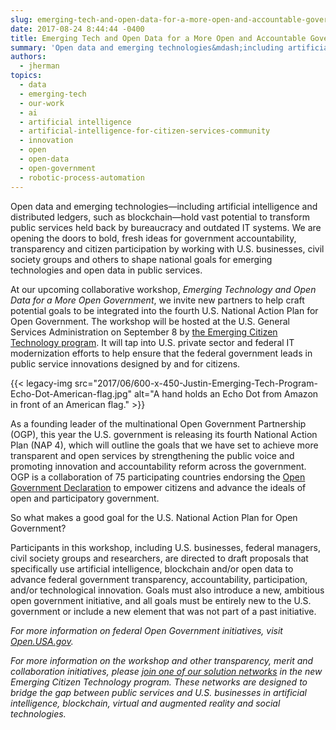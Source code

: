 ```yaml
---
slug: emerging-tech-and-open-data-for-a-more-open-and-accountable-government
date: 2017-08-24 8:44:44 -0400
title: Emerging Tech and Open Data for a More Open and Accountable Government
summary: 'Open data and emerging technologies&mdash;including artificial intelligence and distributed ledgers, such as blockchain&mdash;hold vast potential to transform public services held back by bureaucracy and outdated IT systems. We are opening the doors to bold, fresh ideas for government accountability, transparency and citizen participation by working with U.S. businesses, civil society groups and others to shape'
authors:
  - jherman
topics:
  - data
  - emerging-tech
  - our-work
  - ai
  - artificial intelligence
  - artificial-intelligence-for-citizen-services-community
  - innovation
  - open
  - open-data
  - open-government
  - robotic-process-automation
---
```


Open data and emerging technologies—including artificial intelligence and distributed ledgers, such as blockchain—hold vast potential to transform public services held back by bureaucracy and outdated IT systems. We are opening the doors to bold, fresh ideas for government accountability, transparency and citizen participation by working with U.S. businesses, civil society groups and others to shape national goals for emerging technologies and open data in public services.

At our upcoming collaborative workshop, _Emerging Technology and Open Data for a More Open Government_, we invite new partners to help craft potential goals to be integrated into the fourth U.S. National Action Plan for Open Government. The workshop will be hosted at the U.S. General Services Administration on September 8 by [the Emerging Citizen Technology program](https://www.gsa.gov/portal/category/101958). It will tap into U.S. private sector and federal IT modernization efforts to help ensure that the federal government leads in public service innovations designed by and for citizens.

{{< legacy-img src="2017/06/600-x-450-Justin-Emerging-Tech-Program-Echo-Dot-American-flag.jpg" alt="A hand holds an Echo Dot from Amazon in front of an American flag." >}}

As a founding leader of the multinational Open Government Partnership (OGP), this year the U.S. government is releasing its fourth National Action Plan (NAP 4), which will outline the goals that we have set to achieve more transparent and open services by strengthening the public voice and promoting innovation and accountability reform across the government. OGP is a collaboration of 75 participating countries endorsing the [Open Government Declaration](https://www.opengovpartnership.org/open-government-declaration) to empower citizens and advance the ideals of open and participatory government.

So what makes a good goal for the U.S. National Action Plan for Open Government?

Participants in this workshop, including U.S. businesses, federal managers, civil society groups and researchers, are directed to draft proposals that specifically use artificial intelligence, blockchain and/or open data to advance federal government transparency, accountability, participation, and/or technological innovation. Goals must also introduce a new, ambitious open government initiative, and all goals must be entirely new to the U.S. government or include a new element that was not part of a past initiative.

_For more information on federal Open Government initiatives, visit [Open.USA.gov](https://open.usa.gov/)._

_For more information on the workshop and other transparency, merit and collaboration initiatives, please [join one of our solution networks](https://www.gsa.gov/portal/category/101958) in the new Emerging Citizen Technology program. These networks are designed to bridge the gap between public services and U.S. businesses in artificial intelligence, blockchain, virtual and augmented reality and social technologies._
